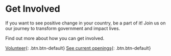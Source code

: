 # Get Involved



If you want to see positive change in your country, be a part of it! Join us on our journey to transform government and impact lives.



Find out more about how you can get involved.


[Volunteer](#){: .btn.btn-default}        [See current openings](#){: .btn.btn-default} 
